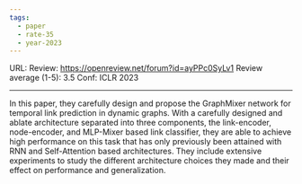 ```yaml
---
tags:
  - paper
  - rate-35
  - year-2023
---
```

URL: 
Review: https://openreview.net/forum?id=ayPPc0SyLv1
Review average (1-5): 3.5
Conf: ICLR 2023

---
In this paper, they carefully design and propose the GraphMixer network for temporal link prediction in dynamic graphs. With a carefully designed and ablate architecture separated into three components, the link-encoder, node-encoder, and MLP-Mixer based link classifier, they are able to achieve high performance on this task that has only previously been attained with RNN and Self-Attention based architectures. They include extensive experiments to study the different architecture choices they made and their effect on performance and generalization.